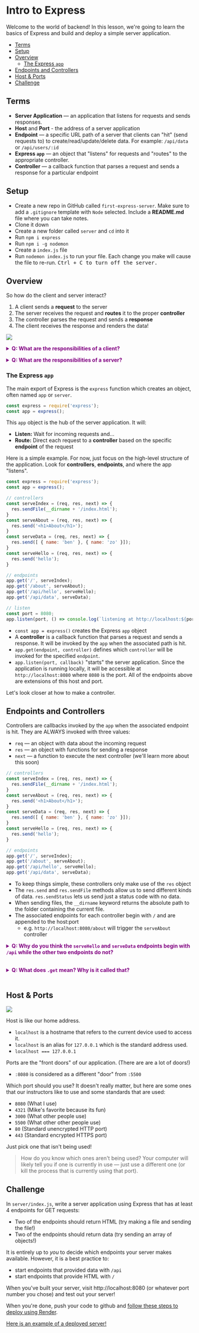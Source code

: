 # Intro to Express

Welcome to the world of backend! In this lesson, we're going to learn the basics of Express and build and deploy a simple server application.

- [Terms](#terms)
- [Setup](#setup)
- [Overview](#overview)
  - [The Express `app`](#the-express-app)
- [Endpoints and Controllers](#endpoints-and-controllers)
- [Host \& Ports](#host--ports)
- [Challenge](#challenge)

## Terms

* **Server Application** — an application that listens for requests and sends responses.
* **Host** and **Port** - the address of a server application
* **Endpoint** — a specific URL path of a server that clients can "hit" (send requests to) to create/read/update/delete data. For example: `/api/data` or `/api/users/:id` 
* **Express `app`** — an object that "listens" for requests and "routes" to the appropriate controller.
* **Controller** — a callback function that parses a request and sends a response for a particular endpoint


## Setup
* Create a new repo in GitHub called `first-express-server`. Make sure to add a `.gitignore` template with `Node` selected. Include a **README.md** file where you can take notes.
* Clone it down
* Create a new folder called `server` and `cd` into it
* Run `npm i express`
* Run `npm i -g nodemon`
* Create a `index.js` file
* Run `nodemon index.js` to run your file. Each change you make will cause the file to re-run. <kbd>Ctrl + C</kdb> to turn off the server.


## Overview

So how do the client and server interact?

1. A client sends a **request** to the server
1. The server receives the request and **routes** it to the proper **controller**
1. The controller parses the request and sends a **response**
1. The client receives the response and renders the data!
  
![](./images/express-diagram-simple.svg)

**<details><summary style="color: purple">Q: What are the responsibilities of a client?</summary>**

- Rendering HTML, CSS, and JS
- Request information from a server (get requests)
- Providing information to a server (post/patch/delete requests)
- Reading data received from a server

</details>

**<details><summary style="color: purple">Q: What are the responsibilities of a server?</summary>**

- Sending HTML, CSS, and JS to a client
- Parsing the information it receives
- Sending data to a client (e.g. weather API)

</details>

### The Express `app`

The main export of Express is the `express` function which creates an object, often named `app` or `server`.

```js
const express = require('express');
const app = express();
```

This `app` object is the hub of the server application. It will:
* **Listen:** Wait for incoming requests and...
* **Route:** Direct each request to a **controller** based on the specific **endpoint** of the request

Here is a simple example. For now, just focus on the high-level structure of the application. Look for **controllers**, **endpoints**, and where the app "listens".

```js
const express = require('express');
const app = express();

// controllers
const serveIndex = (req, res, next) => {
  res.sendFile(__dirname + '/index.html');
}
const serveAbout = (req, res, next) => {
  res.send('<h1>About</h1>');
}
const serveData = (req, res, next) => {
  res.send([ { name: 'ben' }, { name: 'zo' }]);
}
const serveHello = (req, res, next) => {
  res.send('hello');
}

// endpoints
app.get('/', serveIndex);
app.get('/about', serveAbout);
app.get('/api/hello', serveHello);
app.get('/api/data', serveData);

// listen
const port = 8080;
app.listen(port, () => console.log(`listening at http://localhost:${port}`)); 
```

* `const app = express()` creates the Express `app` object
* A **controller** is a callback function that parses a request and sends a response. It will be invoked by the `app` when the associated path is hit.
* `app.get(endpoint, controller)` defines which `controller` will be invoked for the specified `endpoint`.
* `app.listen(port, callback)` "starts" the server application. Since the application is running locally, it will be accessible at `http://localhost:8080` where `8080` is the port. All of the endpoints above are extensions of this host and port.

Let's look closer at how to make a controller.

## Endpoints and Controllers

Controllers are callbacks invoked by the `app` when the associated endpoint is hit. They are ALWAYS invoked with three values:
* `req` — an object with data about the incoming request
* `res` — an object with functions for sending a response
* `next` — a function to execute the next controller (we'll learn more about this soon)

```js
// controllers
const serveIndex = (req, res, next) => {
  res.sendFile(__dirname + '/index.html');
}
const serveAbout = (req, res, next) => {
  res.send('<h1>About</h1>');
}
const serveData = (req, res, next) => {
  res.send([ { name: 'ben' }, { name: 'zo' }]);
}
const serveHello = (req, res, next) => {
  res.send('hello');
}

// endpoints
app.get('/', serveIndex);
app.get('/about', serveAbout);
app.get('/api/hello', serveHello);
app.get('/api/data', serveData);
```

* To keep things simple, these controllers only make use of the `res` object 
* The `res.send` and `res.sendFile` methods allow us to send different kinds of data. `res.sendStatus` lets us send just a status code with no data.
* When sending files, the `__dirname` keyword returns the absolute path to the folder containing the current file.
* The associated endpoints for each controller begin with `/` and are appended to the host:port
  * e.g. `http://localhost:8080/about` will trigger the `serveAbout` controller

**<details><summary style="color: purple">Q: Why do you think the `serveHello` and `serveData` endpoints begin with `/api` while the other two endpoints do not?</summary>**
> Typically, endpoints that serve data will begin with `/api` while endpoints that serve HTML do not.
</details><br>

**<details><summary style="color: purple">Q: What does `.get` mean? Why is it called that?</summary>**
> These endpoints are designed to handle GET requests. If we wanted to assign controllers for endpoints that handle POST/PATCH/DELETE requests, we could use `app.post` or `app.patch` or `app.delete`.
</details><br>

## Host & Ports

![](images/host-port.png)

Host is like our home address.

* `localhost` is a hostname that refers to the current device used to access it. 
* `localhost` is an alias for `127.0.0.1` which is the standard address used. 
* `localhost === 127.0.0.1`

Ports are the "front doors" of our application. (There are are a lot of doors!)

* `:8080` is considered as a different "door" from `:5500`

Which port should you use? It doesn't really matter, but here are some ones that our instructors like to use and some standards that are used:
* `8080` (What I use)
* `4321` (Mike's favorite because its fun)
* `3000` (What other people use)
* `5500` (What other other people use)
* `80` (Standard unencrypted HTTP port)
* `443` (Standard encrypted HTTPS port)

Just pick one that isn't being used! 

> How do you know which ones aren't being used? Your computer will likely tell you if one is currently in use — just use a different one (or kill the process that is currently using that port).

## Challenge

In `server/index.js`, write a server application using Express that has at least 4 endpoints for GET requests:
* Two of the endpoints should return HTML (try making a file and sending the file!)
* Two of the endpoints should return data (try sending an array of objects!)

It is entirely up to *you* to decide which endpoints your server makes available. However, it is a best practice to:
* start endpoints that provided data with `/api`
* start endpoints that provide HTML with `/`

When you've built your server, visit http://localhost:8080 (or whatever port number you chose) and test out your server!

When you're done, push your code to github and [follow these steps to deploy using Render](https://github.com/The-Marcy-Lab-School/render-deployment-instructions).

[Here is an example of a deployed server!](https://github.com/benspector-mls/first-express-server-f23-test)